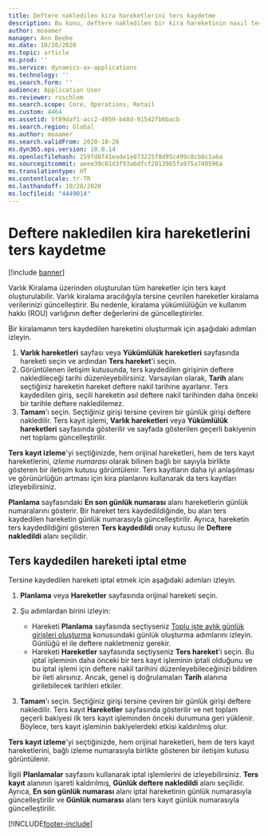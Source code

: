 ```yaml
---
title: Deftere nakledilen kira hareketlerini ters kaydetme
description: Bu konu, deftere nakledilen bir kira hareketinin nasıl ters kaydedilebileceğini açıklamaktadır. Varlık Kiralama üzerinden oluşturulan tüm hareketler için ters kayıt oluşturulabilir.
author: moaamer
manager: Ann Beebe
ms.date: 10/28/2020
ms.topic: article
ms.prod: ''
ms.service: dynamics-ax-applications
ms.technology: ''
ms.search.form: ''
audience: Application User
ms.reviewer: roschlom
ms.search.scope: Core, Operations, Retail
ms.custom: 4464
ms.assetid: 5f89daf1-acc2-4959-b48d-91542fb6bacb
ms.search.region: Global
ms.author: moaamer
ms.search.validFrom: 2020-10-28
ms.dyn365.ops.version: 10.0.14
ms.openlocfilehash: 259fd8f41eade1e873225f0d95c499c8cb8c1a6a
ms.sourcegitcommit: aeee39c01d3f93a6dfcf2013965fa975a740596a
ms.translationtype: HT
ms.contentlocale: tr-TR
ms.lasthandoff: 10/28/2020
ms.locfileid: "4449014"
---
```

# <a name="reverse-posted-lease-transactions"></a>Deftere nakledilen kira hareketlerini ters kaydetme

[!include [banner](../includes/banner.md)]

Varlık Kiralama üzerinden oluşturulan tüm hareketler için ters kayıt oluşturulabilir. Varlık kiralama aracılığıyla tersine çevrilen hareketler kiralama verilerinizi güncelleştirir. Bu nedenle, kiralama yükümlülüğün ve kullanım hakkı (ROU) varlığının defter değerlerini de güncelleştirirler.

Bir kiralamanın ters kaydedilen hareketini oluşturmak için aşağıdaki adımları izleyin.

1. **Varlık hareketleri** sayfası veya **Yükümlülük hareketleri** sayfasında hareketi seçin ve ardından **Ters hareket**'i seçin.
2. Görüntülenen iletişim kutusunda, ters kaydedilen girişinin deftere nakledileceği tarihi düzenleyebilirsiniz. Varsayılan olarak, **Tarih** alanı seçtiğiniz hareketin hareket deftere nakil tarihine ayarlanır. Ters kaydedilen giriş, seçili hareketin asıl deftere nakil tarihinden daha önceki bir tarihle deftere nakledilemez.
3. **Tamam**'ı seçin. Seçtiğiniz girişi tersine çeviren bir günlük girişi deftere nakledilir. Ters kayıt işlemi, **Varlık hareketleri** veya **Yükümlülük hareketleri** sayfasında gösterilir ve sayfada gösterilen geçerli bakiyenin net toplamı güncelleştirilir.

**Ters kayıt izleme**'yi seçtiğinizde, hem orijinal hareketleri, hem de ters kayıt hareketlerini, *izleme numarası* olarak bilinen bağlı bir sayıyla birlikte gösteren bir iletişim kutusu görüntülenir. Ters kayıtların daha iyi anlaşılması ve görünürlüğün artması için kira planlarını kullanarak da ters kayıtları izleyebilirsiniz.

**Planlama** sayfasındaki **En son günlük numarası** alanı hareketlerin günlük numaralarını gösterir. Bir hareket ters kaydedildiğinde, bu alan ters kaydedilen hareketin günlük numarasıyla güncelleştirilir. Ayrıca, hareketin ters kaydedildiğini gösteren **Ters kaydedildi** onay kutusu ile **Deftere nakledildi** alanı seçilidir.

## <a name="revoke-a-reversed-transaction"></a>Ters kaydedilen hareketi iptal etme

Tersine kaydedilen hareketi iptal etmek için aşağıdaki adımları izleyin.

1. **Planlama** veya **Hareketler** sayfasında orijinal hareketi seçin.
2. Şu adımlardan birini izleyin:

    - Hareketi **Planlama** sayfasında seçtiyseniz [Toplu işte aylık günlük girişleri oluşturma](create-monthly-journals-batch.md) konusundaki günlük oluşturma adımlarını izleyin. Günlüğü el ile deftere nakletmeniz gerekir.
    - Hareketi **Hareketler** sayfasında seçtiyseniz **Ters hareket**'i seçin. Bu iptal işleminin daha önceki bir ters kayıt işleminin iptali olduğunu ve bu iptal işlemi için deftere nakil tarihini düzenleyebileceğinizi bildiren bir ileti alırsınız. Ancak, genel iş doğrulamaları **Tarih** alanına girilebilecek tarihleri etkiler. 

3. **Tamam**'ı seçin. Seçtiğiniz girişi tersine çeviren bir günlük girişi deftere nakledilir. Ters kayıt **Hareketler** sayfasında gösterilir ve net toplam geçerli bakiyesi ilk ters kayıt işleminden önceki durumuna geri yüklenir. Böylece, ters kayıt işleminin bakiyelerdeki etkisi kaldırılmış olur.

**Ters kayıt izleme**'yi seçtiğinizde, hem orijinal hareketleri, hem de ters kayıt hareketlerini, bağlı izleme numarasıyla birlikte gösteren bir iletişim kutusu görüntülenir.

İlgili **Planlamalar** sayfasını kullanarak iptal işlemlerini de izleyebilirsiniz. **Ters kayıt** alanının işareti kaldırılmış, **Günlük deftere nakledildi** alanı seçilidir. Ayrıca, **En son günlük numarası** alanı iptal hareketinin günlük numarasıyla güncelleştirilir ve **Günlük numarası** alanı ters kayıt günlük numarasıyla güncelleştirilir.


[!INCLUDE[footer-include](../../includes/footer-banner.md)]
